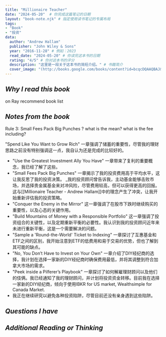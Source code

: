 ```yaml
---
title: "Millionaire Teacher"
date: "2024-05-20"  # 你完成这篇笔记的日期
layout: "book-note.njk" # 指定使用读书笔记的专属布局
tags:
- "Book" 
- "投资" 
data:
  author: "Andrew Hallam"
  publisher: "John Wiley & Sons"
  year: "2016-11-28" # 例如：2023
  read_date: "2024-05-20" # 你读完这本书的日期
  rating: "4/5" # 你对这本书的评分
  description: "这里是一段关于这本书的简短介绍。" # 书籍简介
  cover_image: "(http://books.google.com/books/content?id=bcqcDQAAQBAJ&printsec=frontcover&img=1&zoom=1&edge=curl&source=gbs_api)" # 封面图片的URL
---
```


## *Why I read this book*
on Ray recommend book list
## *Notes from the book*
Rule 3:
Small Fees Pack Big Punches  ? what is the mean?
what is the fee including? 

 "Spend Like You Want to Grow Rich" 一章强调了储蓄的重要性，尽管我的理财思路之前没有特别强调这一点，我自认为还是完成的比较好的。
- "Use the Greatest Investment Ally You Have" 一章带来了复利的重要概念，我已经了解了这些。
- "Small Fees Pack Big Punches" 一章揭示了我的投资费用高于平均水平，这让我反思了我的投资决策。
	 _我的投资顾问曾告诉我，主动基金能够击败市场，并选择贵金属基金来对冲风险，尽管费用较高，但可以获得更高的回报。这与[[Millionaire Teacher - Andrew Hallam]]中的理念产生了冲突，让我开始重新评估我的投资策略。
- "Conquer the Enemy in the Mirror" 这一章强调了在股市下跌时继续购买的重要性，以及心态的关键作用。    
- "Build Mountains of Money with a Responsible Portfolio" 这一章强调了投资组合的关键性，以及定期重新平衡的必要性。我认识到我的投资顾问近年来未进行重新平衡，这是一个需要解决的问题。    
- "Sample a 'Round-the-World' Ticket to Indexing" 一章探讨了互惠基金和ETF之间的区别，我开始注意到ETF的低费用和易于交易的优势，但也了解到其可能的缺点。    
- "No, You Don’t Have to Invest on Your Own" 一章介绍了DIY经纪商的选择，我计划在选择一家新的DIY经纪商时确保费用最低，并将其调整到符合加拿大市场的需求。    
- "Peek inside a Pilferer’s Playbook" 一章探讨了如何解雇理财顾问以及他们的伎俩。我已经通知了我的理财顾问，并计划将投资资金转移。目前我在选择一家新的DIY经纪商，倾向于使用IBKR for US market, Wealthsimple for Canada Market.    
- 我正在继续研究以避免各种投资陷阱，尽管目前还没有亲身遇到这些陷阱。

## *Questions I have*

## *Additional Reading or Thinking*